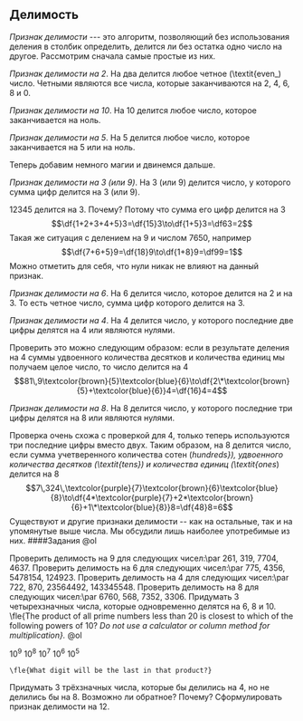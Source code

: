 ## Делимость
_Признак делимости_ --- это алгоритм, позволяющий без использования деления в столбик определить, делится ли без остатка одно число на другое. Рассмотрим сначала самые простые из них.

_Признак делимости на 2_. На два делится любое четное (\textit{even_) число. Четными являются все числа, которые заканчиваются на $2$, $4$, $6$, $8$ и $0$.

_Признак делимости на 10_. На $10$ делится любое число, которое заканчивается на ноль.

_Признак делимости на 5_. На $5$ делится любое число, которое заканчивается на $5$ или на ноль.

Теперь добавим немного магии и двинемся дальше.

_Признак делимости на 3 (или 9)_. На $3$ (или $9$) делится число, у которого сумма цифр делится на $3$ (или $9$).

$12345$ делится на $3$. Почему? Потому что сумма его цифр делится на $3$
$$\df{1+2+3+4+5}3=\df{15}3\to\df{1+5}3=\df63=2$$
Такая же ситуация с делением на $9$ и числом $7650$, например
$$\df{7+6+5}9=\df{18}9\to\df{1+8}9=\df99=1$$
Можно отметить для себя, что нули никак не влияют на данный признак.

_Признак делимости на 6_. На $6$ делится число, которое делится на $2$ и на $3$. То есть четное число, сумма цифр которого делится на $3$.

_Признак делимости на 4_. На $4$ делится число, у которого последние две цифры делятся на $4$ или являются нулями.

Проверить это можно следующим образом: если в результате деления на $4$ суммы удвоенного количества десятков и количества единиц мы получаем целое число, то число делится на $4$
$$81\,9\textcolor{brown}{5}\textcolor{blue}{6}\to\df{2\*\textcolor{brown}{5}+\textcolor{blue}{6}}4=\df{16}4=4$$

_Признак делимости на 8_. На $8$ делится число, у которого последние три цифры делятся на $8$ или являются нулями.

Проверка очень схожа с проверкой для $4$, только теперь используются три последние цифры вместо двух. Таким образом, на $8$ делится число, если сумма учетверенного количества сотен (_hundreds}), удвоенного количества десятков (\textit{tens}) и количества единиц (\textit{ones_) делится на $8$
$$7\,324\,\textcolor{purple}{7}\textcolor{brown}{6}\textcolor{blue}{8}\to\df{4*\textcolor{purple}{7}+2*\textcolor{brown}{6}+1\*\textcolor{blue}{8}}8=\df{48}8=6$$
Существуют и другие признаки делимости -- как на остальные, так и на упомянутые выше числа. Мы обсудили лишь наиболее употребимые из них.
####Задания
@ol

Проверить делимость на $9$ для следующих чисел:\par
$261$, $319$, $7704$, $4637$.
Проверить делимость на $6$ для следующих чисел:\par
$775$, $4356$, $5478154$, $124923$.
Проверить делимость на $4$ для следующих чисел:\par
$722$, $870$, $23564492$, $143345548$.
Проверить делимость на $8$ для следующих чисел:\par
$6760$, $568$, $7352$, $3306$.
Придумать $3$ четырехзначных числа, которые одновременно делятся на $6$, $8$ и $10$.
\fle{The product of all prime numbers less than $20$ is closest to which of the following powers of $10$? _Do not use a calculator or column method for multiplication}._
@ol

$10^9$
$10^8$
$10^7$
$10^6$
$10^5$

    \fle{What digit will be the last in that product?}

Придумать $3$ трёхзначных числа, которые бы делились на $4$, но не делились бы на $8$. Возможно ли обратное? Почему?
Сформулировать признак делимости на $12$.

<!--stackedit_data:
eyJoaXN0b3J5IjpbMTIyMjIyMjk4Nl19
-->